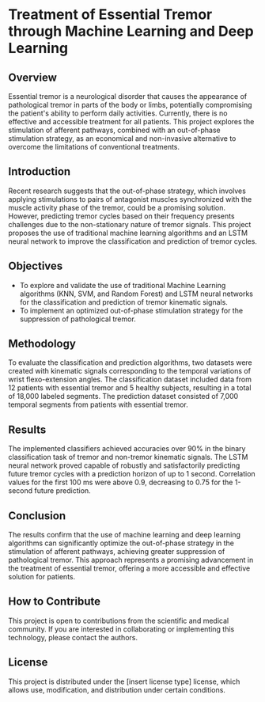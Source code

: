 # Treatment of Essential Tremor through Machine Learning and Deep Learning

## Overview
Essential tremor is a neurological disorder that causes the appearance of pathological tremor in parts of the body or limbs, potentially compromising the patient's ability to perform daily activities. Currently, there is no effective and accessible treatment for all patients. This project explores the stimulation of afferent pathways, combined with an out-of-phase stimulation strategy, as an economical and non-invasive alternative to overcome the limitations of conventional treatments.

## Introduction
Recent research suggests that the out-of-phase strategy, which involves applying stimulations to pairs of antagonist muscles synchronized with the muscle activity phase of the tremor, could be a promising solution. However, predicting tremor cycles based on their frequency presents challenges due to the non-stationary nature of tremor signals. This project proposes the use of traditional machine learning algorithms and an LSTM neural network to improve the classification and prediction of tremor cycles.

## Objectives
- To explore and validate the use of traditional Machine Learning algorithms (KNN, SVM, and Random Forest) and LSTM neural networks for the classification and prediction of tremor kinematic signals.
- To implement an optimized out-of-phase stimulation strategy for the suppression of pathological tremor.

## Methodology
To evaluate the classification and prediction algorithms, two datasets were created with kinematic signals corresponding to the temporal variations of wrist flexo-extension angles. The classification dataset included data from 12 patients with essential tremor and 5 healthy subjects, resulting in a total of 18,000 labeled segments. The prediction dataset consisted of 7,000 temporal segments from patients with essential tremor.

## Results
The implemented classifiers achieved accuracies over 90% in the binary classification task of tremor and non-tremor kinematic signals. The LSTM neural network proved capable of robustly and satisfactorily predicting future tremor cycles with a prediction horizon of up to 1 second. Correlation values for the first 100 ms were above 0.9, decreasing to 0.75 for the 1-second future prediction.

## Conclusion
The results confirm that the use of machine learning and deep learning algorithms can significantly optimize the out-of-phase strategy in the stimulation of afferent pathways, achieving greater suppression of pathological tremor. This approach represents a promising advancement in the treatment of essential tremor, offering a more accessible and effective solution for patients.

## How to Contribute
This project is open to contributions from the scientific and medical community. If you are interested in collaborating or implementing this technology, please contact the authors.

## License
This project is distributed under the [insert license type] license, which allows use, modification, and distribution under certain conditions.
